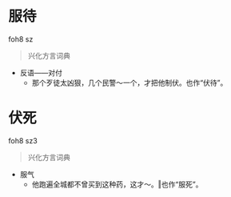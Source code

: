 # 服待
foh8 sz
> 兴化方言词典
- 反语——对付
  - 那个歹徒太凶狠，几个民警～一个，才把他制伏。也作“伏待”。

# 伏死
foh8 sz3
> 兴化方言词典
- 服气
  - 他跑遍全城都不曾买到这种药，这才～。‖也作“服死”。
